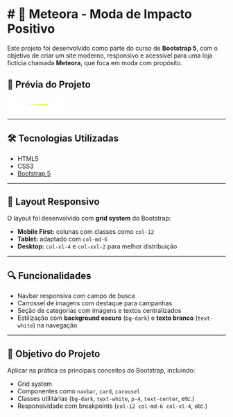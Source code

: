 # # 🚀 Meteora - Moda de Impacto Positivo

Este projeto foi desenvolvido como parte do curso de **Bootstrap 5**, com o objetivo de criar um site moderno, responsivo e acessível para uma loja fictícia chamada **Meteora**, que foca em moda com propósito.

## 📸 Prévia do Projeto

![Meteora Preview](./assets/logo-meteora.png)

---

## 🛠️ Tecnologias Utilizadas

- HTML5
- CSS3
- [Bootstrap 5](https://getbootstrap.com/)

---

## 📱 Layout Responsivo

O layout foi desenvolvido com **grid system** do Bootstrap:

- **Mobile First:** colunas com classes como `col-12`
- **Tablet:** adaptado com `col-md-6`
- **Desktop:** `col-xl-4` e `col-xxl-2` para melhor distribuição

---

## 🔍 Funcionalidades

- Navbar responsiva com campo de busca
- Carrossel de imagens com destaque para campanhas
- Seção de categorias com imagens e textos centralizados
- Estilização com **background escuro** (`bg-dark`) e **texto branco** (`text-white`) na navegação

---

## 🎯 Objetivo do Projeto

Aplicar na prática os principais conceitos do Bootstrap, incluindo:

- Grid system
- Componentes como `navbar`, `card`, `carousel`
- Classes utilitárias (`bg-dark`, `text-white`, `p-4`, `text-center`, etc.)
- Responsividade com breakpoints (`col-12 col-md-6 col-xl-4`, etc.)
